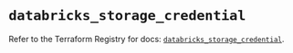 # `databricks_storage_credential`

Refer to the Terraform Registry for docs: [`databricks_storage_credential`](https://registry.terraform.io/providers/databricks/databricks/1.66.0/docs/resources/storage_credential).

